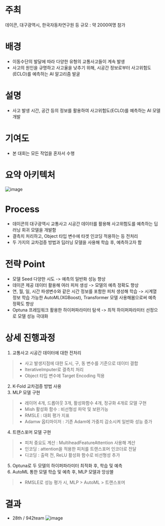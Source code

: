 # 주최
데이콘, 대구광역시, 한국자동차연구원 등
규모 : 약 2000여명 참가

# 배경
- 이동수단의 발달에 따라 다양한 유형의 교통사고들이 계속 발생
- 사고의 원인을 규명하고 사고율을 낮추기 위해, 시공간 정보로부터 사고위험도(ECLO)를 예측하는 AI 알고리즘 발굴
  
# 설명
- 사고 발생 시간, 공간 등의 정보를 활용하여 사고위험도(ECLO)를 예측하는 AI 모델 개발

# 기여도
- 본 대회는 모든 작업을 혼자서 수행

# 요약 아키텍처
![image](https://github.com/user-attachments/assets/f5e1ee6a-339c-4b0a-b01b-bcaeed9525e0)

# Process
- 데이콘의 대구광역시 교통사고 시공간 데이터를 활용해 사고위험도를 예측하는 딥러닝 회귀 모델을 개발함
- 결측치 처리하고, Object 타입 변수에 타겟 인코딩 적용하는 등 전처리
- 두 가지의 교차검증 방법과 딥러닝 모델을 사용해 학습 후, 예측하고자 함

# 전략 Point
- 모델 Seed 다양한 시도 -> 예측의 일반화 성능 향상
- 데이콘 제공 데이터 활용해 여러 피처 생성 -> 모델의 예측 정확도 향상
- 연, 월, 일, 시간 파생변수와 같은 시간 정보를 포함한 피처 생성해 학습 -> 시계열 정보 학습 가능한 AutoML(XGBoost), Transformer 모델 사용해봄으로써 예측 정확도 향상
- Optuna 프레임워크 활용한 하이퍼파라미터 탐색 -> 최적 하이퍼파라미터 선정으로 모델 성능 극대화
 
# 상세 진행과정
1) 교통사고 시공간 데이터에 대한 전처리
> - 사고 발생지점에 대한 도시, 구, 동 변수를 기준으로 데이터 결합
> - IterativeImputer로 결측치 처리
> - Object 타입 변수에 Target Encoding 적용
2) K-Fold 교차검증 방법 사용 
3) MLP 모델 구현
> - 레이어 4개, 드롭아웃 3개, 활성화함수 4개, 정규화 4개로 모델 구현
> - Mish 활성화 함수 : 비선형성 파악 및 보완가능
> - RMSLE : 대회 평가 지표
> - Adamw 옵티마이저 : 기존 Adam에 가중치 감소시켜 일반화 성능 증가
4) 트랜스포머 모델 구현
> - 피처 중요도 계산 : MultiheadFeatureAttention 사용해 계산
> - 인코딩 : attention을 적용한 피처를 트랜스포머 인코더로 전달
> - 디코딩 : 출력 전, ReLU 활성화 함수로 비선형성 추가
5) Optuna로 두 모델의 하이퍼파라미터 최적화 후, 학습 및 예측
6) AutoML 통한 모델 학습 및 예측 후, MLP 모델과 앙상블
> - RMSLE로 성능 평가 시, MLP > AutoML > 트랜스포머

# 결과
- 28th / 942team
![image](https://github.com/user-attachments/assets/dfa4d138-8609-4e11-9e2f-05aaf1f59501)

